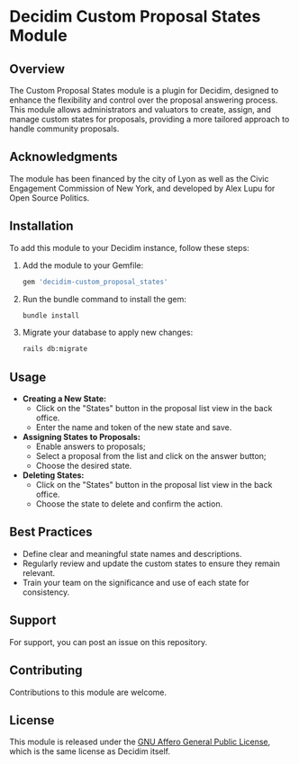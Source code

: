 # Decidim Custom Proposal States Module

## Overview

The Custom Proposal States module is a plugin for Decidim, designed to enhance the flexibility and control over the proposal answering process. This module allows administrators and valuators to create, assign, and manage custom states for proposals, providing a more tailored approach to handle community proposals.

## Acknowledgments

The module has been financed by the city of Lyon as well as the Civic Engagement Commission of New York, and developed by Alex Lupu for Open Source Politics. 


## Installation

To add this module to your Decidim instance, follow these steps:

1. Add the module to your Gemfile:

   ```ruby
   gem 'decidim-custom_proposal_states'
   ```

2. Run the bundle command to install the gem:

   ```bash
   bundle install
   ```

3. Migrate your database to apply new changes:

   ```bash
   rails db:migrate
   ```

## Usage

- **Creating a New State:**
  - Click on the "States" button in the proposal list view in the back office.
  - Enter the name and token of the new state and save.
- **Assigning States to Proposals:**
  - Enable answers to proposals;
  - Select a proposal from the list and click on the answer button;
  - Choose the desired state.
- **Deleting States:**
  - Click on the "States" button in the proposal list view in the back office.
  - Choose the state to delete and confirm the action.

## Best Practices

- Define clear and meaningful state names and descriptions.
- Regularly review and update the custom states to ensure they remain relevant.
- Train your team on the significance and use of each state for consistency.

## Support

For support, you can post an issue on this repository. 

## Contributing

Contributions to this module are welcome. 

## License

This module is released under the [GNU Affero General Public License](https://www.gnu.org/licenses/agpl-3.0.en.html), which is the same license as Decidim itself.


